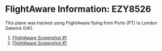 # FlightAware Information: EZY8526

This plane was tracked using FlightAware flying from Porto (PT) to London Gatwick (UK).

1. [FlightAware Screenshot #1](https://github.com/aboveje/sky-data/blob/main/skies/2024/06-June/images/2024-06-03-008-A-flightaware-0815am.png)
2. [FlightAware Screenshot #1](https://github.com/aboveje/sky-data/blob/main/skies/2024/06-June/images/2024-06-03-008-B-flightaware-0815am.png)
